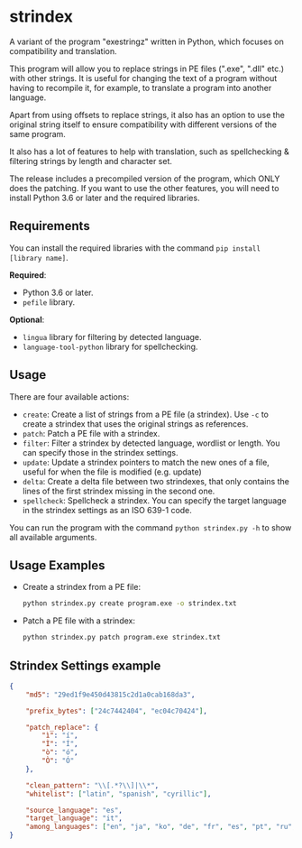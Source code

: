 # strindex
A variant of the program "exestringz" written in Python, which focuses on compatibility and translation.

This program will allow you to replace strings in PE files (".exe", ".dll" etc.) with other strings. It is useful for changing the text of a program without having to recompile it, for example, to translate a program into another language.

Apart from using offsets to replace strings, it also has an option to use the original string itself to ensure compatibility with different versions of the same program.

It also has a lot of features to help with translation, such as spellchecking & filtering strings by length and character set.

The release includes a precompiled version of the program, which ONLY does the patching. If you want to use the other features, you will need to install Python 3.6 or later and the required libraries.

## Requirements
You can install the required libraries with the command `pip install [library name]`.

**Required**:
- Python 3.6 or later.
- `pefile` library.

**Optional**:
- `lingua` library for filtering by detected language.
- `language-tool-python` library for spellchecking.

## Usage
There are four available actions:
- `create`: Create a list of strings from a PE file (a strindex). Use `-c` to create a strindex that uses the original strings as references.
- `patch`: Patch a PE file with a strindex.
- `filter`: Filter a strindex by detected language, wordlist or length. You can specify those in the strindex settings.
- `update`: Update a strindex pointers to match the new ones of a file, useful for when the file is modified (e.g. update)
- `delta`: Create a delta file between two strindexes, that only contains the lines of the first strindex missing in the second one.
- `spellcheck`: Spellcheck a strindex. You can specify the target language in the strindex settings as an ISO 639-1 code.

You can run the program with the command `python strindex.py -h` to show all available arguments.

## Usage Examples
- Create a strindex from a PE file:
  ```sh
  python strindex.py create program.exe -o strindex.txt
  ```
- Patch a PE file with a strindex:
  ```sh
  python strindex.py patch program.exe strindex.txt
  ```

## Strindex Settings example
```json
{
    "md5": "29ed1f9e450d43815c2d1a0cab168da3",

    "prefix_bytes": ["24c7442404", "ec04c70424"],

    "patch_replace": {
        "ì": "í",
        "Ì": "Í",
        "ò": "ó",
        "Ò": "Ó"
    },

    "clean_pattern": "\\[.*?\\]|\\*",
    "whitelist": ["latin", "spanish", "cyrillic"],

    "source_language": "es",
    "target_language": "it",
    "among_languages": ["en", "ja", "ko", "de", "fr", "es", "pt", "ru", "zh"]
}
```